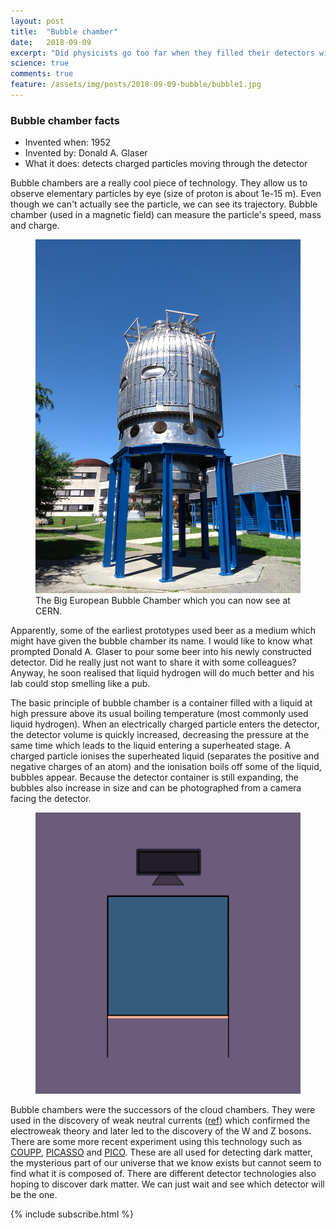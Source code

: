 ```yaml
---
layout: post
title:  "Bubble chamber"
date:   2018-09-09
excerpt: "Did physicists go too far when they filled their detectors with beer?"
science: true
comments: true
feature: /assets/img/posts/2018-09-09-bubble/bubble1.jpg
---
```


### Bubble chamber facts

* Invented when: 1952
* Invented by: Donald A. Glaser
* What it does: detects charged particles moving through the detector

Bubble chambers are a really cool piece of technology. They allow us to observe elementary particles by eye (size of proton is about 1e-15 m). Even though we can't actually see the particle, we can see its trajectory. Bubble chamber (used in a magnetic field) can measure the particle's speed, mass and charge. 

<figure>
        <a href="/assets/img/posts/2018-09-09-bubble/bubble2.jpg"><img src="/assets/img/posts/2018-09-09-bubble/bubble2.jpg"></a>
        <figcaption>The Big European Bubble Chamber which you can now see at CERN.</figcaption>
</figure>

Apparently, some of the earliest prototypes used beer as a medium which might have given the bubble chamber its name. I would like to know what prompted Donald A. Glaser to pour some beer into his newly constructed detector. Did he really just not want to share it with some colleagues? Anyway, he soon realised that liquid hydrogen will do much better and his lab could stop smelling like a pub. 

The basic principle of bubble chamber is a container filled with a liquid at high pressure above its usual boiling temperature (most commonly used liquid hydrogen). When an electrically charged particle enters the detector, the detector volume is quickly increased, decreasing the pressure at the same time which leads to the liquid entering a superheated stage. A charged particle ionises the superheated liquid (separates the positive and negative charges of an atom) and the ionisation boils off some of the liquid, bubbles appear. Because the detector container is still expanding, the bubbles also increase in size and can be photographed from a camera facing the detector.

<figure class="animated_gif_frame">
	<img src="/assets/img/posts/2018-09-09-bubble/bubblechamber.gif" data-source="/assets/img/posts/2018-09-09-bubble/bubblechamber.gif" width="800" height="450" />
</figure>


Bubble chambers were the successors of the cloud chambers. They were used in the discovery of weak neutral currents (<a href="http://inspirehep.net/record/83735">ref</a>) which confirmed the electroweak theory and later led to the discovery of the W and Z bosons. There are some more recent experiment using this technology such as <a href="http://www-coupp.fnal.gov/">COUPP</a>, <a href="http://www.picassoexperiment.ca/">PICASSO</a> and <a href="http://www.picoexperiment.com/">PICO</a>. These are all used for detecting dark matter, the mysterious part of our universe that we know exists but cannot seem to find what it is composed of. There are different detector technologies also hoping to discover dark matter. We can just wait and see which detector will be the one.


{% include subscribe.html %}

